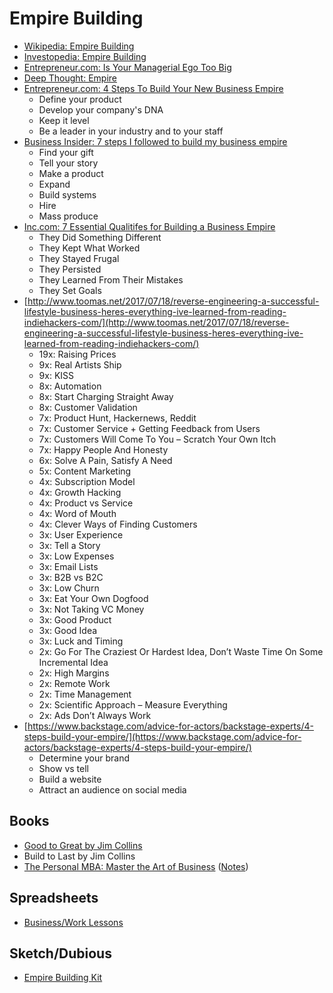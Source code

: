 # Empire Building

* [Wikipedia: Empire Building](https://en.wikipedia.org/wiki/Empire-building)
* [Investopedia: Empire Building](http://www.investopedia.com/terms/e/empirebuilding.asp?lgl=rira-baseline-vertical)
* [Entrepreneur.com: Is Your Managerial Ego Too Big](https://www.entrepreneur.com/article/231532)
* [Deep Thought: Empire](https://www.deepthoughtapp.com/en/topics/empire/)
* [Entrepreneur.com: 4 Steps To Build Your New Business Empire](https://www.entrepreneur.com/article/253244)
  * Define your product
  * Develop your company's DNA
  * Keep it level
  * Be a leader in your industry and to your staff
* [Business Insider: 7 steps I followed to build my business empire](http://www.businessinsider.com/steps-to-build-a-multimillion-dollar-empire-2016-3)
  * Find your gift
  * Tell your story
  * Make a product
  * Expand
  * Build systems
  * Hire
  * Mass produce
* [Inc.com: 7 Essential Qualitifes for Building a Business Empire](https://www.inc.com/jayson-demers/how-6-of-the-world-s-wealthiest-people-built-their-empires.html)
  * They Did Something Different
  * They Kept What Worked
  * They Stayed Frugal
  * They Persisted
  * They Learned From Their Mistakes
  * They Set Goals
* [http://www.toomas.net/2017/07/18/reverse-engineering-a-successful-lifestyle-business-heres-everything-ive-learned-from-reading-indiehackers-com/](http://www.toomas.net/2017/07/18/reverse-engineering-a-successful-lifestyle-business-heres-everything-ive-learned-from-reading-indiehackers-com/)
  * 19x: Raising Prices
  * 9x: Real Artists Ship
  * 9x: KISS
  * 8x: Automation
  * 8x: Start Charging Straight Away
  * 8x: Customer Validation
  * 7x: Product Hunt, Hackernews, Reddit
  * 7x: Customer Service + Getting Feedback from Users
  * 7x: Customers Will Come To You – Scratch Your Own Itch
  * 7x: Happy People And Honesty
  * 6x: Solve A Pain, Satisfy A Need
  * 5x: Content Marketing
  * 4x: Subscription Model
  * 4x: Growth Hacking
  * 4x: Product vs Service
  * 4x: Word of Mouth
  * 4x: Clever Ways of Finding Customers
  * 3x: User Experience
  * 3x: Tell a Story
  * 3x: Low Expenses
  * 3x: Email Lists
  * 3x: B2B vs B2C
  * 3x: Low Churn
  * 3x: Eat Your Own Dogfood
  * 3x: Not Taking VC Money
  * 3x: Good Product
  * 3x: Good Idea
  * 3x: Luck and Timing
  * 2x: Go For The Craziest Or Hardest Idea, Don’t Waste Time On Some Incremental Idea
  * 2x: High Margins
  * 2x: Remote Work
  * 2x: Time Management
  * 2x: Scientific Approach – Measure Everything
  * 2x: Ads Don’t Always Work
* [https://www.backstage.com/advice-for-actors/backstage-experts/4-steps-build-your-empire/](https://www.backstage.com/advice-for-actors/backstage-experts/4-steps-build-your-empire/)
  * Determine your brand
  * Show vs tell
  * Build a website
  * Attract an audience on social media

## Books

* [Good to Great by Jim Collins](http://amzn.to/2ugc9Wg)
* Build to Last by Jim Collins
* [The Personal MBA: Master the Art of Business](https://personalmba.com) \([Notes](https://docs.google.com/spreadsheets/d/1J8-nAkqX2LPkyHTiS7ga_k86T8aFBBB9ZwhVx4Z9Fik/edit#gid=0)\)

## Spreadsheets

* [Business/Work Lessons](https://docs.google.com/spreadsheets/d/1ou8Ir73alPfWi6Vm8KVeUdbLBIsuVzMIJgyc5VULONI/edit?usp=drive_web&usp=sheets_home&ths=true)

## Sketch/Dubious

* [Empire Building Kit](http://empirebuildingkit.com/)

